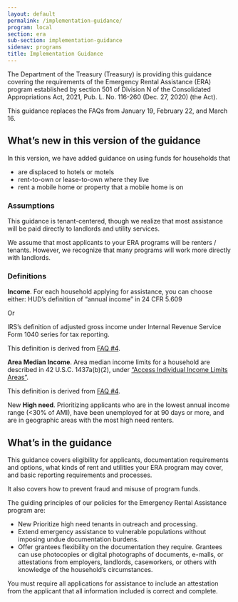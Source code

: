 ```yaml
---
layout: default
permalink: /implementation-guidance/
program: local
section: era
sub-section: implementation-guidance
sidenav: programs
title: Implementation Guidance
---
```


The Department of the Treasury (Treasury) is providing this guidance covering the requirements of the Emergency Rental Assistance (ERA) program established by section 501 of Division N of the Consolidated Appropriations Act, 2021, Pub. L. No. 116-260 (Dec. 27, 2020) (the Act). 

This guidance replaces the FAQs from January 19, February 22, and March 16.

## What’s new in this version of the guidance

In this version, we have added guidance on using funds for households that
*	are displaced to hotels or motels 
*	rent-to-own or lease-to-own where they live
*	rent a mobile home or property that a mobile home is on
 
### Assumptions

This guidance is tenant-centered, though we realize that most assistance will be paid directly to landlords and utility services. 

We assume that most applicants to your ERA programs will be renters / tenants. However, we recognize that many programs will work more directly with landlords.  

### Definitions

**Income**. For each household applying for assistance, you can choose either: 
HUD’s definition of “annual income” in 24 CFR 5.609 

Or 

IRS’s definition of adjusted gross income under Internal Revenue Service Form 1040 series for tax reporting. 

This definition is derived from [FAQ #4](/implementation-guidance/faqs/#4).

**Area Median Income**. Area median income limits for a household are described in 42 U.S.C. 1437a(b)(2), under [“Access Individual Income Limits Areas”](https://www.huduser.gov/portal/datasets/il.html).

This definition is derived from [FAQ #4](/implementation-guidance/faqs/#4).

<span class="usa-tag">New</span> **High need**. Prioritizing applicants who are in the lowest annual income range (<30% of AMI), have been unemployed for at 90 days or more, and are in geographic areas with the most high need renters.    

## What’s in the guidance

This guidance covers eligibility for applicants, documentation requirements and options, what kinds of rent and utilities your ERA program may cover, and basic reporting requirements and processes. 

It also covers how to prevent fraud and misuse of program funds. 

The guiding principles of our policies for the Emergency Rental Assistance program are: 

*	<span class="usa-tag">New</span> Prioritize high need tenants in outreach and processing. 
*	Extend emergency assistance to vulnerable populations without imposing undue documentation burdens. 
*	Offer grantees flexibility on the documentation they require. Grantees can use photocopies or digital photographs of documents, e-malls, or attestations from employers, landlords, caseworkers, or others with knowledge of the household’s circumstances. 

You must require all applications for assistance to include an attestation from the applicant that all information included is correct and complete. 
